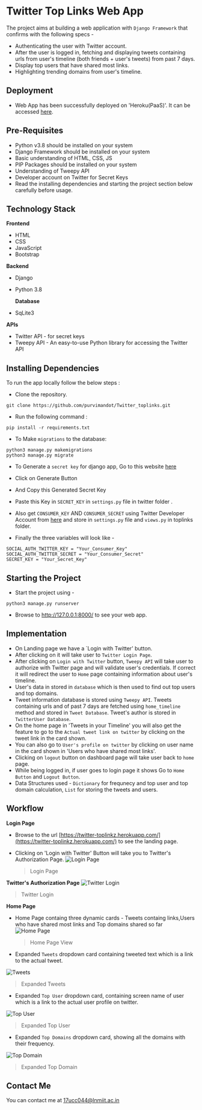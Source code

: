 # Twitter Top Links Web App

The project aims at building a web application with `Django Framework` that confirms with the following specs -

- Authenticating the user with Twitter account.
- After the user is logged in, fetching and displaying tweets containing urls from user's timeline (both friends + user's tweets) from past 7 days.
- Display top users that have shared most links.
- Highlighting trending domains from user's timeline.


## Deployment

- Web App has been successfully deployed on 'Heroku(PaaS)'. It can be accessed [here](https://twitter-toplinkz.herokuapp.com/).

## Pre-Requisites

- Python v3.8 should be installed on your system
- Django Framework should be installed on your system
- Basic understanding of HTML, CSS, JS
- PIP Packages should be installed on your system
- Understanding of Tweepy API
- Developer account on Twitter for Secret Keys
- Read the installing dependencies and starting the project section below carefully before usage.

## Technology Stack

**Frontend**

- HTML
- CSS
- JavaScript
- Bootstrap

**Backend**

- Django
- Python 3.8

  **Database**

- SqLite3

**APIs**

- Twitter API - for secret keys
- Tweepy API - An easy-to-use Python library for accessing the Twitter API

## Installing Dependencies

To run the app locally follow the below steps :

- Clone the repository.

```
git clone https://github.com/purvimandot/Twitter_toplinks.git
```

- Run the following command :

```
pip install -r requirements.txt
```

- To Make `migrations` to the database:

```
python3 manage.py makemigrations
python3 manage.py migrate
```



- To Generate a `secret key` for django app, Go to this website [here](https://djecrety.ir/)

- Click on Generate Button
- And Copy this Generated Secret Key
- Paste this Key in `SECRET_KEY` in `settings.py` file in twitter folder .
- Also get `CONSUMER_KEY` AND `CONSUMER_SECRET` using Twitter Developer Account from [here](https://developer.twitter.com/en) and store in `settings.py` file and `views.py` in toplinks folder.
- Finally the three variables will look like -

```
SOCIAL_AUTH_TWITTER_KEY = "Your_Consumer_Key"
SOCIAL_AUTH_TWITTER_SECRET = "Your_Consumer_Secret"
SECRET_KEY = "Your_Secret_Key"
```

## Starting the Project

- Start the project using -

```
python3 manage.py runserver
```

- Browse to http://127.0.0.1:8000/ to see your web app.

## Implementation

- On Landing page we have a `Login with Twitter' button.
- After clicking on it will take user to `Twitter Login Page`.
- After clicking on `Login with Twitter` button, `Tweepy API` will take user to authorize with Twitter page and will validate user's credentials. If correct it will redirect the user to `Home` page containing information about user's timeline.
- User's data in stored in `database` which is then used to find out top users and top domains.
- Tweet information database is stored using `Tweepy API`. Tweets containing urls and of past 7 days are fetched using `home_timeline` method and stored in `Tweet Database`. Tweet's author is stored in `TwitterUser Database`.
- On the home page in 'Tweets in your Timeline' you will also get the feature to go to the `Actual tweet link on twitter` by clicking on the tweet link in the card shown.
- You can also go to `User's profile on twitter` by clicking on user name in the card shown in 'Users who have shared most links'.
- Clicking on `logout` button on dashboard page will take user back to `home` page.
- While being logged in, if user goes to login page it shows Go to `Home Button` and `Logout Button`.
- Data Structures used - `Dictionary` for frequnecy and top user and top domain calculation, `List` for storing the tweets and users.


## Workflow

**Login Page**

- Browse to the url [https://twitter-toplinkz.herokuapp.com/](https://twitter-toplinkz.herokuapp.com/) to see the landing page.

- Clicking on 'Login with Twitter' Button will take you to Twitter's Authorization Page.
  ![Login Page](media/1.png "Login Page")
  > Login Page

**Twitter's Authorization Page**
![Twitter Login](media/2.png "Twitter Login")

> Twitter Login

**Home Page**

- Home Page containg three dynamic cards - Tweets containg links,Users who have shared most links and Top domains shared so far
  ![Home Page](media/3.png "Home Page")

  > Home Page View

- Expanded `Tweets` dropdown card containing tweeted text which is a link to the actual tweet. 

![Tweets](media/6.png "Tweets with URLs")

> Expanded Tweets

- Expanded `Top User` dropdown card, containing screen name of user which is a link to the actual user profile on twitter.

![Top User](media/5.png "Top User")

> Expanded Top User

- Expanded `Top Domains` dropdown card, showing all the domains with their frequency.

![Top Domain](media/4.png "Top Domain")

> Expanded Top Domain


## Contact Me

You can contact me at <17ucc044@lnmiit.ac.in>
